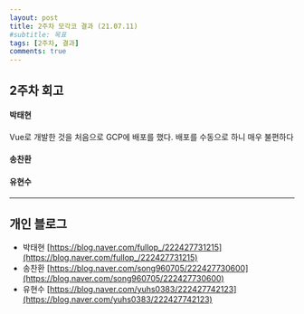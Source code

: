 ```yaml
---
layout: post
title: 2주차 모각코 결과 (21.07.11)
#subtitle: 목표
tags: [2주차, 결과]
comments: true
---
```


## 2주차 회고

#### 박태현
Vue로 개발한 것을 처음으로 GCP에 배포를 했다. 배포를 수동으로 하니 매우 불편하다

#### 송찬환


#### 유현수


---
## 개인 블로그

- 박태현 [https://blog.naver.com/fullop_/222427731215](https://blog.naver.com/fullop_/222427731215)
- 송찬환 [https://blog.naver.com/song960705/222427730600](https://blog.naver.com/song960705/222427730600)
- 유현수 [https://blog.naver.com/yuhs0383/222427742123](https://blog.naver.com/yuhs0383/222427742123)
